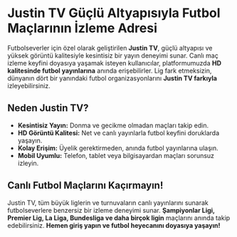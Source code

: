 # Justin TV Güçlü Altyapısıyla Futbol Maçlarının İzleme Adresi

Futbolseverler için özel olarak geliştirilen **Justin TV**, güçlü altyapısı ve yüksek görüntü kalitesiyle kesintisiz bir yayın deneyimi sunar. Canlı maç izleme keyfini doyasıya yaşamak isteyen kullanıcılar, platformumuzda **HD kalitesinde futbol yayınlarına** anında erişebilirler. Lig fark etmeksizin, dünyanın dört bir yanındaki futbol organizasyonlarını **Justin TV farkıyla** izleyebilirsiniz.

## Neden Justin TV?

- **Kesintisiz Yayın:** Donma ve gecikme olmadan maçları takip edin.
- **HD Görüntü Kalitesi:** Net ve canlı yayınlarla futbol keyfini doruklarda yaşayın.
- **Kolay Erişim:** Üyelik gerektirmeden, anında futbol yayınlarına ulaşın.
- **Mobil Uyumlu:** Telefon, tablet veya bilgisayardan maçları sorunsuz izleyin.

## Canlı Futbol Maçlarını Kaçırmayın!

Justin TV, tüm büyük liglerin ve turnuvaların canlı yayınlarını sunarak futbolseverlere benzersiz bir izleme deneyimi sunar. **Şampiyonlar Ligi, Premier Lig, La Liga, Bundesliga ve daha birçok ligin** maçlarını anında takip edebilirsiniz. **Hemen giriş yapın ve futbol heyecanını doyasıya yaşayın!**

